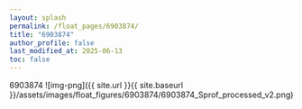 ```yaml
---
layout: splash
permalink: /float_pages/6903874/
title: "6903874"
author_profile: false
last_modified_at: 2025-06-13
toc: false
---
```

 
6903874
![img-png]({{ site.url }}{{ site.baseurl }}/assets/images/float_figures/6903874/6903874_Sprof_processed_v2.png)